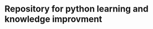 # Repository for python learning and knowledge improvment

<!-- 
    TUDO em python é um objeto
    - 'funções' de objetos são métodos
-->